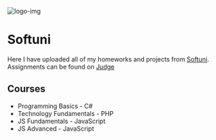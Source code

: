 <html>
  <body>
    <img src="https://softuni.bg/content/images/svg-logos/software-university-logo.svg" alt="logo-img">
    <h1>Softuni</h1>
    <p>Here I have uploaded all of my homeworks and projects from <a href="https://softuni.bg/">Softuni</a>. Assignments can be found on <a href="https://judge.softuni.bg/">Judge</a></p>
    <h2>Courses</h2>
    <ul>
      <li>Programming Basics - C#</li>
      <li>Technology Fundamentals - PHP</li> 
      <li>JS Fundamentals - JavaScript</li>
      <li>JS Advanced - JavaScript</li>      
    </ul>
  </body>
</html>
